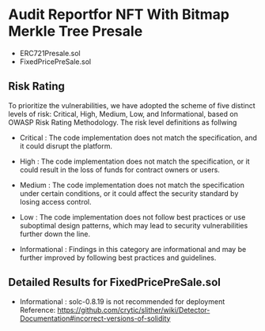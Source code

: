 # Audit Reportfor NFT With Bitmap Merkle Tree Presale

-  ERC721Presale.sol
-  FixedPricePreSale.sol

## Risk Rating

To prioritize the vulnerabilities, we have adopted the scheme of five distinct levels of risk: Critical, High, Medium, Low, and Informational, based on OWASP Risk Rating Methodology. The risk level definitions as follwing

- Critical : The code implementation does not match the specification, and it could disrupt the platform.

- High : The code implementation does not match the specification, or it could result in the loss of funds for contract owners or users.

- Medium : The code implementation does not match the specification under certain conditions, or it could affect the security standard by losing access control.

- Low : The code implementation does not follow best practices or use suboptimal design patterns, which may lead to security vulnerabilities further down the line.

- Informational : Findings in this category are informational and may be further improved by following best practices and guidelines.

## Detailed Results for FixedPricePreSale.sol


- Informational : solc-0.8.19 is not recommended for deployment
Reference: https://github.com/crytic/slither/wiki/Detector-Documentation#incorrect-versions-of-solidity